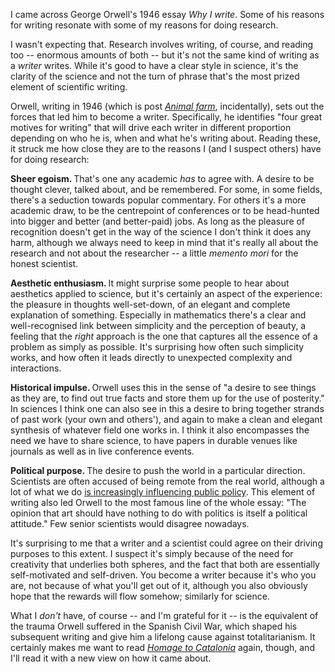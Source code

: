 <html><body><p>I came across George Orwell's 1946 essay <em>Why I write</em>. Some of his reasons for writing resonate with some of my reasons for doing research.

<!--more-->

I wasn't expecting that. Research involves writing, of course, and reading too -- enormous amounts of both -- but it's not the same kind of writing as a <em>writer</em> writes. While it's good to have a clear style in science, it's the clarity of the science and not the turn of phrase that's the most prized element of scientific writing.

Orwell, writing in 1946 (which is post <a href="http://en.wikipedia.org/wiki/Animal_Farm"><em>Animal farm</em></a>, incidentally), sets out the forces that led him to become a writer. Specifically, he identifies "four great motives for writing" that will drive each writer in different proportion depending on who he is, when and what he's writing about. Reading these, it struck me how close they are to the reasons I (and I suspect others) have for doing research:

<strong>Sheer egoism. </strong>That's one any academic <em>has</em> to agree with. A desire to be thought clever, talked about, and be remembered. For some, in some fields, there's a seduction towards popular commentary. For others it's a more academic draw, to be the centrepoint of conferences or to be head-hunted into bigger and better (and better-paid) jobs. As long as the pleasure of recognition doesn't get in the way of the science I don't think it does any harm, although we always need to keep in mind that it's really all about the research and not about the researcher -- a little <em>memento mori</em> for the honest scientist.

<strong>Aesthetic enthusiasm. </strong>It might surprise some people to hear about aesthetics applied to science, but it's certainly an aspect of the experience: the pleasure in thoughts well-set-down, of an elegant and complete explanation of something. Especially in mathematics there's a clear and well-recognised link between simplicity and the perception of beauty, a feeling that the <em>right</em> approach is the one that captures all the essence of a problem as simply as possible. It's surprising how often such simplicity works, and how often it leads directly to unexpected complexity and interactions.

<strong>Historical impulse. </strong>Orwell uses this in the sense of "a desire to see things as they are, to find out true facts and store them up for the use of posterity." In sciences I think one can also see in this a desire to bring together strands of past work (your own and others'), and again to make a clean and elegant synthesis of whatever field one works in. I think it also encompasses the need we have to share science, to have papers in durable venues like journals as well as in live conference events.

<strong>Political purpose. </strong>The desire to push the world in a particular direction. Scientists are often accused of being remote from the real world, although a lot of what we do <a href="/2010/05/grey-philistines/">is increasingly influencing public policy</a>. This element of writing also led Orwell to the most famous line of the whole essay: "The opinion that art should have nothing to do with politics is itself a political attitude." Few senior scientists would disagree nowadays.

It's surprising to me that a writer and a scientist could agree on their driving purposes to this extent. I suspect it's simply because of the need for creativity that underlies both spheres, and the fact that both are essentially self-motivated and self-driven. You become a writer because it's who you are, not because of what you'll get out of it, although you also obviously hope that the rewards will flow somehow; similarly for science.

What I <em>don't</em> have, of course -- and I'm  grateful for it -- is the equivalent of the trauma Orwell suffered in the Spanish Civil War, which shaped his subsequent writing and give him a lifelong cause against totalitarianism. It certainly makes me want to read <a href="http://www.george-orwell.org/Homage_to_Catalonia/index.html"><em>Homage to Catalonia</em></a> again, though, and I'll read it with a new view on how it came about.</p></body></html>